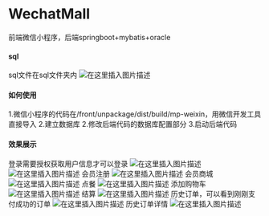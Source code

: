 # WechatMall
前端微信小程序，后端springboot+mybatis+oracle
#### sql
sql文件在sql文件夹内
![在这里插入图片描述](https://img-blog.csdnimg.cn/20200709094932916.png?x-oss-process=image/watermark,type_ZmFuZ3poZW5naGVpdGk,shadow_10,text_aHR0cHM6Ly9ibG9nLmNzZG4ubmV0L3dlaXhpbl80MjM0MDM2Ng==,size_16,color_FFFFFF,t_70)
#### 如何使用
1.微信小程序的代码在/front/unpackage/dist/build/mp-weixin，用微信开发工具直接导入
2.建立数据库
2.修改后端代码的数据库配置部分
3.启动后端代码
#### 效果展示
登录需要授权获取用户信息才可以登录
![在这里插入图片描述](https://img-blog.csdnimg.cn/20200709094241962.png)
![在这里插入图片描述](https://img-blog.csdnimg.cn/20200709094137782.png)
会员注册
![在这里插入图片描述](https://img-blog.csdnimg.cn/20200709094408799.png)
会员商城
![在这里插入图片描述](https://img-blog.csdnimg.cn/2020070909445030.png)
点餐
![在这里插入图片描述](https://img-blog.csdnimg.cn/20200709094523176.png)
添加购物车
![在这里插入图片描述](https://img-blog.csdnimg.cn/2020070909455097.png)
结算
![在这里插入图片描述](https://img-blog.csdnimg.cn/20200709094605348.png)
历史订单，可以看到刚刚支付成功的订单
![在这里插入图片描述](https://img-blog.csdnimg.cn/20200709094631322.png)
历史订单详情
![在这里插入图片描述](https://img-blog.csdnimg.cn/20200709094702876.png)